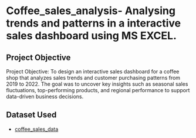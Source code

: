 # Coffee_sales_analysis- Analysing trends and patterns in a interactive sales dashboard using MS EXCEL.
## Project Objective 
Project Objective:
To design an interactive sales dashboard for a coffee shop that analyzes sales trends and customer purchasing patterns from 2019 to 2022. The goal was to uncover key insights such as seasonal sales fluctuations, top-performing products, and regional performance to support data-driven business decisions.
## Dataset Used 
- <a href= "https://github.com/RAHUL255148/coffee_sales_data/blob/main/coffeeOrdersData%20PROJECT%201.xlsx">coffee_sales_data<a/>
